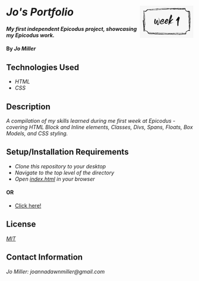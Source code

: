 # _Jo's Portfolio_ <img style="float: right;" src="photos/week-1.png">

#### _My first independent Epicodus project, showcasing my Epicodus work._

#### By _**Jo Miller**_



## Technologies Used

* _HTML_
* _CSS_

## Description

_A compilation of my skills learned during me first week at Epicodus - covering HTML Block and Inline elements, Classes, Divs, Spans, Floats, Box Models, and CSS styling._

## Setup/Installation Requirements

* _Clone this repository to your desktop_
* _Navigate to the top level of the directory_
* _Open [index.html](index.html) in your browser_

#### OR

* [Click here!]({gh-pages-link-goes-here})

## License

_[MIT](LICENSE.txt)_

## Contact Information

_Jo Miller: joannadawnmiller@gmail.com_

